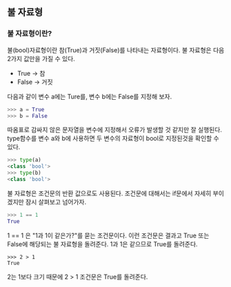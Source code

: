## 불 자료형

### 불 자료형이란?

불(bool)자료형이란 참(True)과 거짓(False)를 나타내는 자료형이다. 불 자료형은 다음 2가지 값만을 가질 수 있다.  

- True -> 참
- False -> 거짓

다음과 같이 변수 a에는 Ture를, 변수 b에는 False를 지정해 보자.  
```python
>>> a = True
>>> b = False
```
따옴표로 감싸지 않은 문자열을 변수에 지정해서 오류가 발생할 것 같지만 잘 실행된다. type함수를 변수 a와 b에 사용하면 두 변수의 자료형이 bool로 지정된것을 확인할 수 있다.  

```python
>>> type(a)
<class 'bool'>
>>> type(b)
<class 'bool'>
```

불 자료형은 조건문의 반환 값으로도 사용된다. 조건문에 대해서는 if문에서 자세히 부이겠지만 잠시 살펴보고 넘어가자.

```python
>>> 1 == 1
True
```

1 == 1 은 "1과 1이 같은가?"를 묻는 조건문이다. 이런 조건문은 결과고 True 또는 False에 해당되는 불 자료형을 돌려준다. 1과 1은 같으므로 True를 돌려준다.  

```pythob
>>> 2 > 1
True
```

2는 1보다 크기 때문에 2 > 1 조건문은 True를 돌려준다.
